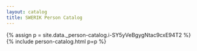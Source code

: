 ```yaml
---
layout: catalog
title: SWERIK Person Catalog
---
```

{% assign p = site.data._person-catalog.i-SY5yVeBgygNtac9cxE94T2 %}
{% include person-catalog.html p=p %}

